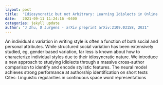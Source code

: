 ```yaml
---
layout: post
title:  "Idiosyncratic but not Arbitrary: Learning Idiolects in Online Registers Reveals Distinctive yet Consistent Individual Styles"
date:   2021-09-11 11:24:16 -0400
categories: jekyll update
author: "J Zhu, D Jurgens - arXiv preprint arXiv:2109.03158, 2021"
---
```

An individual s variation in writing style is often a function of both social and personal attributes. While structured social variation has been extensively studied, eg, gender based variation, far less is known about how to characterize individual styles due to their idiosyncratic nature. We introduce a new approach to studying idiolects through a massive cross-author comparison to identify and encode stylistic features. The neural model achieves strong performance at authorship identification on short texts Cites: Linguistic regularities in continuous space word representations